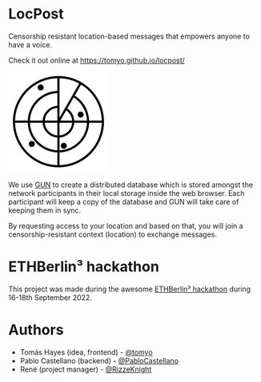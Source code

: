 # LocPost

Censorship resistant location-based messages that empowers anyone to have a voice.

Check it out online at https://tomyo.github.io/locpost/

![logo](images/radar.svg)

We use [GUN](https://gun.eco/) to create a distributed database which is stored amongst the network participants in their local storage inside the web browser.
Each participant will keep a copy of the database and GUN will take care of keeping them in sync.

By requesting access to your location and based on that, you will join a censorship-resistant context (location) to exchange messages.

# ETHBerlin³ hackathon

This project was made during the awesome [ETHBerlin³ hackathon](https://ethberlin.ooo/) during 16-18th September 2022.

# Authors

* Tomás Hayes (idea, frontend) - [@tomyo](https://github.com/tomyo)
* Pablo Castellano (backend) - [@PabloCastellano](https://github.com/PabloCastellano)
* René (project manager) - [@RizzeKnight](https://github.com/RizzeKnight)
